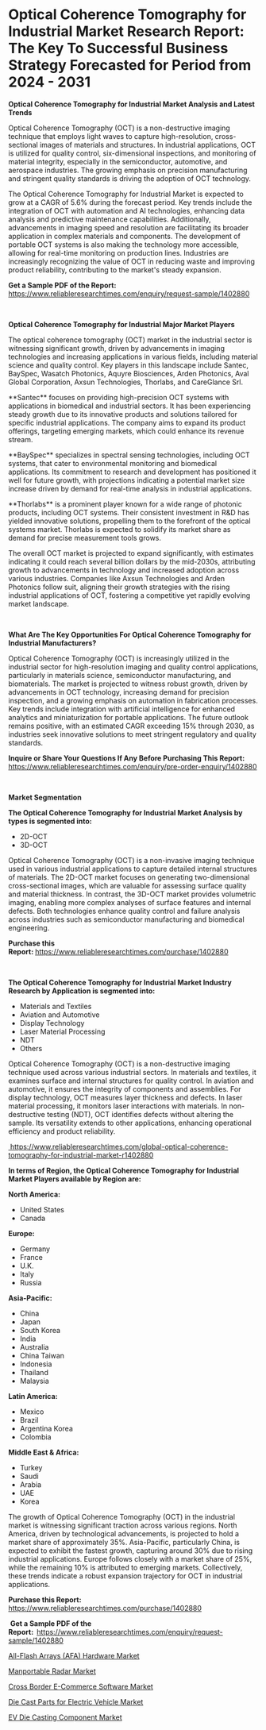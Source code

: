 <p><h1>Optical Coherence Tomography for Industrial Market Research Report: The Key To Successful Business Strategy Forecasted for Period from 2024 - 2031</h1></p><p><strong>Optical Coherence Tomography for Industrial Market Analysis and Latest Trends</strong></p>
<p><p>Optical Coherence Tomography (OCT) is a non-destructive imaging technique that employs light waves to capture high-resolution, cross-sectional images of materials and structures. In industrial applications, OCT is utilized for quality control, six-dimensional inspections, and monitoring of material integrity, especially in the semiconductor, automotive, and aerospace industries. The growing emphasis on precision manufacturing and stringent quality standards is driving the adoption of OCT technology. </p><p>The Optical Coherence Tomography for Industrial Market is expected to grow at a CAGR of 5.6% during the forecast period. Key trends include the integration of OCT with automation and AI technologies, enhancing data analysis and predictive maintenance capabilities. Additionally, advancements in imaging speed and resolution are facilitating its broader application in complex materials and components. The development of portable OCT systems is also making the technology more accessible, allowing for real-time monitoring on production lines. Industries are increasingly recognizing the value of OCT in reducing waste and improving product reliability, contributing to the market's steady expansion.</p></p>
<p><strong>Get a Sample PDF of the Report:&nbsp;</strong> <a href="https://www.reliableresearchtimes.com/enquiry/request-sample/1402880?utm_campaign=1572&utm_medium=2&utm_source=Github&utm_content=ia&utm_term=23102024&utm_id=optical-coherence-tomography-for-industrial">https://www.reliableresearchtimes.com/enquiry/request-sample/1402880</a></p>
<p>&nbsp;</p>
<p><strong>Optical Coherence Tomography for Industrial Major Market Players</strong></p>
<p><p>The optical coherence tomography (OCT) market in the industrial sector is witnessing significant growth, driven by advancements in imaging technologies and increasing applications in various fields, including material science and quality control. Key players in this landscape include Santec, BaySpec, Wasatch Photonics, Aquyre Biosciences, Arden Photonics, Aval Global Corporation, Axsun Technologies, Thorlabs, and CareGlance Srl.</p><p>**Santec** focuses on providing high-precision OCT systems with applications in biomedical and industrial sectors. It has been experiencing steady growth due to its innovative products and solutions tailored for specific industrial applications. The company aims to expand its product offerings, targeting emerging markets, which could enhance its revenue stream.</p><p>**BaySpec** specializes in spectral sensing technologies, including OCT systems, that cater to environmental monitoring and biomedical applications. Its commitment to research and development has positioned it well for future growth, with projections indicating a potential market size increase driven by demand for real-time analysis in industrial applications.</p><p>**Thorlabs** is a prominent player known for a wide range of photonic products, including OCT systems. Their consistent investment in R&D has yielded innovative solutions, propelling them to the forefront of the optical systems market. Thorlabs is expected to solidify its market share as demand for precise measurement tools grows.</p><p>The overall OCT market is projected to expand significantly, with estimates indicating it could reach several billion dollars by the mid-2030s, attributing growth to advancements in technology and increased adoption across various industries. Companies like Axsun Technologies and Arden Photonics follow suit, aligning their growth strategies with the rising industrial applications of OCT, fostering a competitive yet rapidly evolving market landscape.</p></p>
<p>&nbsp;</p>
<p><strong>What Are The Key Opportunities For Optical Coherence Tomography for Industrial Manufacturers?</strong></p>
<p><p>Optical Coherence Tomography (OCT) is increasingly utilized in the industrial sector for high-resolution imaging and quality control applications, particularly in materials science, semiconductor manufacturing, and biomaterials. The market is projected to witness robust growth, driven by advancements in OCT technology, increasing demand for precision inspection, and a growing emphasis on automation in fabrication processes. Key trends include integration with artificial intelligence for enhanced analytics and miniaturization for portable applications. The future outlook remains positive, with an estimated CAGR exceeding 15% through 2030, as industries seek innovative solutions to meet stringent regulatory and quality standards.</p></p>
<p><strong>Inquire or Share Your Questions If Any Before Purchasing This Report:</strong> <a href="https://www.reliableresearchtimes.com/enquiry/pre-order-enquiry/1402880?utm_campaign=1572&utm_medium=2&utm_source=Github&utm_content=ia&utm_term=23102024&utm_id=optical-coherence-tomography-for-industrial">https://www.reliableresearchtimes.com/enquiry/pre-order-enquiry/1402880</a></p>
<p>&nbsp;</p>
<p><strong>Market Segmentation</strong></p>
<p><strong>The Optical Coherence Tomography for Industrial Market Analysis by types is segmented into:</strong></p>
<p><ul><li>2D-OCT</li><li>3D-OCT</li></ul></p>
<p><p>Optical Coherence Tomography (OCT) is a non-invasive imaging technique used in various industrial applications to capture detailed internal structures of materials. The 2D-OCT market focuses on generating two-dimensional cross-sectional images, which are valuable for assessing surface quality and material thickness. In contrast, the 3D-OCT market provides volumetric imaging, enabling more complex analyses of surface features and internal defects. Both technologies enhance quality control and failure analysis across industries such as semiconductor manufacturing and biomedical engineering.</p></p>
<p><strong>Purchase this Report:&nbsp;</strong><a href="https://www.reliableresearchtimes.com/purchase/1402880?utm_campaign=1572&utm_medium=2&utm_source=Github&utm_content=ia&utm_term=23102024&utm_id=optical-coherence-tomography-for-industrial">https://www.reliableresearchtimes.com/purchase/1402880</a></p>
<p>&nbsp;</p>
<p><strong>The Optical Coherence Tomography for Industrial Market Industry Research by Application is segmented into:</strong></p>
<p><ul><li>Materials and Textiles</li><li>Aviation and Automotive</li><li>Display Technology</li><li>Laser Material Processing</li><li>NDT</li><li>Others</li></ul></p>
<p><p>Optical Coherence Tomography (OCT) is a non-destructive imaging technique used across various industrial sectors. In materials and textiles, it examines surface and internal structures for quality control. In aviation and automotive, it ensures the integrity of components and assemblies. For display technology, OCT measures layer thickness and defects. In laser material processing, it monitors laser interactions with materials. In non-destructive testing (NDT), OCT identifies defects without altering the sample. Its versatility extends to other applications, enhancing operational efficiency and product reliability.</p></p>
<p><a href="https://www.reliableresearchtimes.com/global-optical-coherence-tomography-for-industrial-market-r1402880?utm_campaign=1572&utm_medium=2&utm_source=Github&utm_content=ia&utm_term=23102024&utm_id=optical-coherence-tomography-for-industrial">&nbsp;https://www.reliableresearchtimes.com/global-optical-coherence-tomography-for-industrial-market-r1402880</a></p>
<p><strong>In terms of Region, the Optical Coherence Tomography for Industrial Market Players available by Region are:</strong></p>
<p>
    <p> <strong> North America: </strong>
        <ul>
            <li>United States</li>
            <li>Canada</li>
        </ul>
        </p> 
    <p> <strong> Europe: </strong>
        <ul>
            <li>Germany</li>
            <li>France</li>
            <li>U.K.</li>
            <li>Italy</li>
            <li>Russia</li>
        </ul>
        </p> 
    <p> <strong> Asia-Pacific: </strong>
        <ul>
            <li>China</li>
            <li>Japan</li>
            <li>South Korea</li>
            <li>India</li>
            <li>Australia</li>
            <li>China Taiwan</li>
            <li>Indonesia</li>
            <li>Thailand</li>
            <li>Malaysia</li>
        </ul>
        </p> 
    <p> <strong> Latin America: </strong>
        <ul>
            <li>Mexico</li>
            <li>Brazil</li>
            <li>Argentina Korea</li>
            <li>Colombia</li>
        </ul>
        </p> 
    <p> <strong> Middle East & Africa: </strong>
        <ul>
            <li>Turkey</li>
            <li>Saudi</li>
            <li>Arabia</li>
            <li>UAE</li>
            <li>Korea</li>
        </ul>
    </p>
    </p>
<p><p>The growth of Optical Coherence Tomography (OCT) in the industrial market is witnessing significant traction across various regions. North America, driven by technological advancements, is projected to hold a market share of approximately 35%. Asia-Pacific, particularly China, is expected to exhibit the fastest growth, capturing around 30% due to rising industrial applications. Europe follows closely with a market share of 25%, while the remaining 10% is attributed to emerging markets. Collectively, these trends indicate a robust expansion trajectory for OCT in industrial applications.</p></p>
<p><strong>Purchase this Report: </strong><a href="https://www.reliableresearchtimes.com/purchase/1402880?utm_campaign=1572&utm_medium=2&utm_source=Github&utm_content=ia&utm_term=23102024&utm_id=optical-coherence-tomography-for-industrial">https://www.reliableresearchtimes.com/purchase/1402880</a></p>
<p>&nbsp;<strong>Get a Sample PDF of the Report:&nbsp;&nbsp;</strong><a href="https://www.reliableresearchtimes.com/enquiry/request-sample/1402880?utm_campaign=1572&utm_medium=2&utm_source=Github&utm_content=ia&utm_term=23102024&utm_id=optical-coherence-tomography-for-industrial">https://www.reliableresearchtimes.com/enquiry/request-sample/1402880</a></p>
<p><strong></strong></p>
<p><p><a href="https://www.linkedin.com/pulse/all-flash-arrays-afa-hardware-market-research-report-exploring-xl9uf?utm_campaign=1572&utm_medium=2&utm_source=Github&utm_content=ia&utm_term=23102024&utm_id=optical-coherence-tomography-for-industrial">All-Flash Arrays (AFA) Hardware Market</a></p><p><a href="https://www.linkedin.com/pulse/market-leaders-laggards-global-manportable-radar-trends-forecast-esplf?utm_campaign=1572&utm_medium=2&utm_source=Github&utm_content=ia&utm_term=23102024&utm_id=optical-coherence-tomography-for-industrial">Manportable Radar Market</a></p><p><a href="https://www.linkedin.com/pulse/exploring-cross-border-e-commerce-software-market-dynamics-revenue-eilue?utm_campaign=1572&utm_medium=2&utm_source=Github&utm_content=ia&utm_term=23102024&utm_id=optical-coherence-tomography-for-industrial">Cross Border E-Commerce Software Market</a></p><p><a href="https://www.linkedin.com/pulse/die-cast-parts-electric-vehicle-market-evolution-global-trends-olapf?utm_campaign=1572&utm_medium=2&utm_source=Github&utm_content=ia&utm_term=23102024&utm_id=optical-coherence-tomography-for-industrial">Die Cast Parts for Electric Vehicle Market</a></p><p><a href="https://www.linkedin.com/pulse/ev-die-casting-component-market-research-report-2024-2031-growizr-nwndf?utm_campaign=1572&utm_medium=2&utm_source=Github&utm_content=ia&utm_term=23102024&utm_id=optical-coherence-tomography-for-industrial">EV Die Casting Component Market</a></p></p>